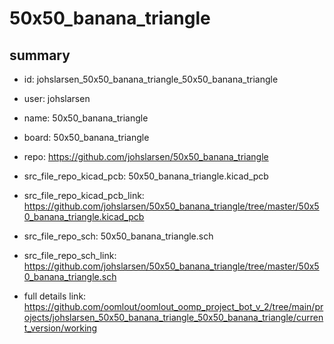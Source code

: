 # 50x50_banana_triangle
 
## summary 
* id: johslarsen_50x50_banana_triangle_50x50_banana_triangle
* user: johslarsen
* name: 50x50_banana_triangle
* board: 50x50_banana_triangle
* repo: https://github.com/johslarsen/50x50_banana_triangle
* src_file_repo_kicad_pcb: 50x50_banana_triangle.kicad_pcb
* src_file_repo_kicad_pcb_link: https://github.com/johslarsen/50x50_banana_triangle/tree/master/50x50_banana_triangle.kicad_pcb


* src_file_repo_sch: 50x50_banana_triangle.sch
* src_file_repo_sch_link: https://github.com/johslarsen/50x50_banana_triangle/tree/master/50x50_banana_triangle.sch
* full details link: https://github.com/oomlout/oomlout_oomp_project_bot_v_2/tree/main/projects/johslarsen_50x50_banana_triangle_50x50_banana_triangle/current_version/working  






